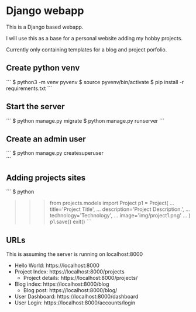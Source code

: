 # Django webapp

This is a Django based webapp.

I will use this as a base for a personal website adding my hobby projects.

Currently only containing templates for a blog and project porfolio.

## Create python venv
´´´
$ python3 -m venv pyvenv
$ source pyvenv/bin/activate
$ pip install -r requirements.txt 
´´´

## Start the server

´´´
$ python manage.py migrate
$ python manage.py runserver
´´´

## Create an admin user
´´´
$ python manage.py createsuperuser  
´´´

## Adding projects sites

´´´
$ python
>>> from projects.models import Project
>>> p1 = Project(
...     title='Project Title',
...     description='Project Description.',
...     technology='Technology',
...     image='img/project1.png'
... )
>>> p1.save()
>>> exit()
´´´

## URLs

This is assuming the server is running on localhost:8000

* Hello World: https://localhost:8000
* Project Index: https://localhost:8000/projects
    * Project details: https://localhost:8000/projects/<project-id>
* Blog index: https://localhost:8000/blog
    * Blog post: https://localhost:8000/blog/<blog-post-id>
* User Dashboard: https://localhost:8000/dashboard
* User Login: https://localhost:8000/accounts/login


